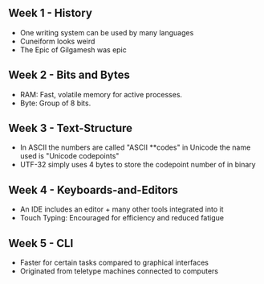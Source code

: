 ## Week 1 - History
- One writing system can be used by many languages
- Cuneiform looks weird
- The Epic of Gilgamesh was epic
## Week 2 - Bits and Bytes
- RAM: Fast, volatile memory for active processes.
- Byte: Group of 8 bits.
## Week 3 - Text-Structure
- In ASCII the numbers are called "ASCII **codes" in Unicode the name used is "Unicode codepoints"
- UTF-32 simply uses 4 bytes to store the codepoint number of in binary
## Week 4 - Keyboards-and-Editors
- An IDE includes an editor + many other tools integrated into it
- Touch Typing: Encouraged for efficiency and reduced fatigue
## Week 5 - CLI
- Faster for certain tasks compared to graphical interfaces
- Originated from teletype machines connected to computers
